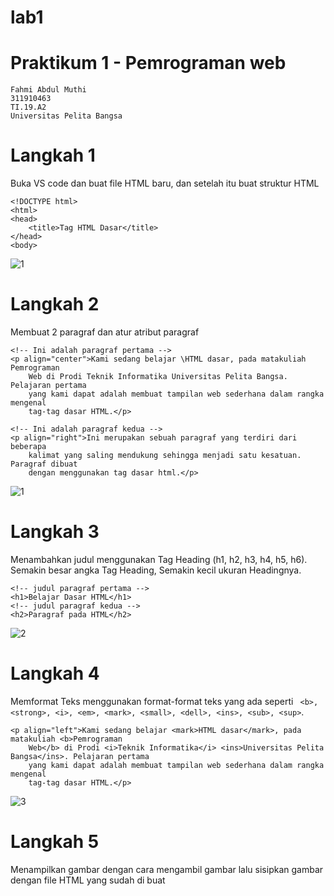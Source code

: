 # lab1
# Praktikum 1 - Pemrograman web
```
Fahmi Abdul Muthi
311910463
TI.19.A2
Universitas Pelita Bangsa
```
# Langkah 1
Buka VS code dan buat file HTML baru, dan setelah itu buat struktur HTML
```
<!DOCTYPE html>
<html>
<head>
    <title>Tag HTML Dasar</title>
</head>
<body>
```
![1](https://user-images.githubusercontent.com/56380765/112837650-58a40280-90c6-11eb-9914-5cfc8d4470a9.png)

# Langkah 2
Membuat 2 paragraf dan atur atribut paragraf
```
<!-- Ini adalah paragraf pertama -->
<p align="center">Kami sedang belajar \HTML dasar, pada matakuliah Pemrograman
    Web di Prodi Teknik Informatika Universitas Pelita Bangsa. Pelajaran pertama
    yang kami dapat adalah membuat tampilan web sederhana dalam rangka mengenal
    tag-tag dasar HTML.</p>

<!-- Ini adalah paragraf kedua -->
<p align="right">Ini merupakan sebuah paragraf yang terdiri dari beberapa
    kalimat yang saling mendukung sehingga menjadi satu kesatuan. Paragraf dibuat
    dengan menggunakan tag dasar html.</p>
 ```
![1](https://user-images.githubusercontent.com/56380765/112838490-50989280-90c7-11eb-8aa3-93f50eac58ca.png)
# Langkah 3
Menambahkan judul menggunakan Tag Heading (h1, h2, h3, h4, h5, h6). Semakin besar angka Tag Heading, Semakin kecil ukuran Headingnya.
```
<!-- judul paragraf pertama -->
<h1>Belajar Dasar HTML</h1>
<!-- judul paragraf kedua -->
<h2>Paragraf pada HTML</h2>
```
![2](https://user-images.githubusercontent.com/56380765/112839584-9144db80-90c8-11eb-8479-c69b770e8fd4.png)
# Langkah 4
Memformat Teks menggunakan format-format teks yang ada seperti ``` <b>, <strong>, <i>, <em>, <mark>, <small>, <dell>, <ins>, <sub>, <sup>```.
```
<p align="left">Kami sedang belajar <mark>HTML dasar</mark>, pada matakuliah <b>Pemrograman
    Web</b> di Prodi <i>Teknik Informatika</i> <ins>Universitas Pelita Bangsa</ins>. Pelajaran pertama
    yang kami dapat adalah membuat tampilan web sederhana dalam rangka mengenal
    tag-tag dasar HTML.</p>
```
![3](https://user-images.githubusercontent.com/56380765/112841555-d23def80-90ca-11eb-8958-59c846c9ac32.png)
# Langkah 5
Menampilkan gambar dengan cara mengambil gambar lalu sisipkan gambar dengan file HTML yang sudah di buat

    
